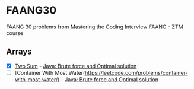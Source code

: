 # FAANG30 

FAANG 30 problems from Mastering the Coding Interview FAANG - ZTM course

## Arrays

- [x] [Two Sum](https://leetcode.com/problems/two-sum/) - [Java: Brute force and Optimal solution](./src/arrays/TwoSum.java)
- [ ] [Container With Most Water(https://leetcode.com/problems/container-with-most-water/) - [Java: Brute force and Optimal solution](./src/arrays/ContainerWithMostWater.java)